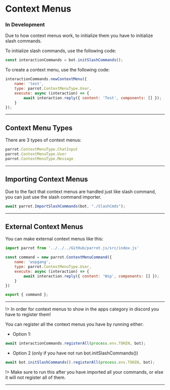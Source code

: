 # Context Menus

### In Development

Due to how context menus work, to initialize them you have to initialize slash commands.

To initialize slash commands, use the following code:

```js
const interactionCommands = bot.initSlashCommands();
```

To create a context menu, use the following code:

```js
interactionCommands.newContextMenu({
    name: 'test',
    type: parrot.ContextMenuType.User,
    execute: async (interaction) => {
        await interaction.reply({ content: 'Test', components: [] });
    }
});
```

---

## Context Menu Types

There are 3 types of context menus:

```js
parrot.ContextMenuType.ChatInput
parrot.ContextMenuType.User
parrot.ContextMenuType.Message
```

---

## Importing Context Menus

Due to the fact that context menus are handled just like slash command, you can just use the slash command importer.

```js
await parrot.ImportSlashCommands(bot, "./SlashCmds");
```

---

## External Context Menus

You can make external context menus like this:

```js
import parrot from '../../../GitHub/parrot.js/src/index.js'

const command = new parrot.ContextMenuCommand({
    name: 'wspgang',
    type: parrot.ContextMenuType.User,
    execute: async (interaction) => {
        await interaction.reply({ content: 'Wsp', components: [] });
    }
})

export { command };
```

---

!> In order for context menus to show in the apps category in discord you have to register them!

You can register all the context menus you have by running either:

- Option 1:

```js
await interactionCommands.registerAll(process.env.TOKEN, bot);
```

- Option 2 (only if you have not run bot.initSlashCommands())

```js
await bot.initSlashCommands().registerAll(process.env.TOKEN, bot);
```

!> Make sure to run this after you have imported all your commands, or else it will not register all of them.

---